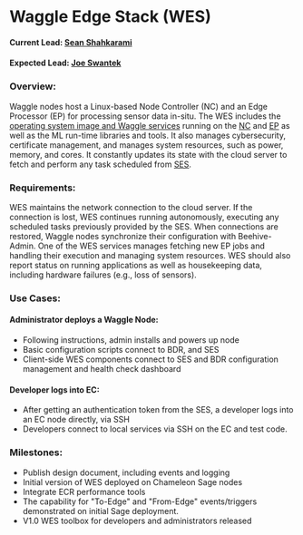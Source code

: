 # Waggle Edge Stack (WES)
#### Current Lead: [Sean Shahkarami](mailto:sshahkarami@uchicago.edu)
#### Expected Lead: [Joe Swantek](mailto:joseph.swantek@northwestern.edu)

### Overview:
Waggle nodes host a Linux-based Node Controller (NC) and an Edge Processor (EP) for processing sensor data in-situ. The WES includes the [operating system image and Waggle services](https://github.com/waggle-sensor/waggle-image-v2) running on the [NC](https://github.com/waggle-sensor/nodecontroller) and [EP](https://github.com/waggle-sensor/edge_processor) as well as the ML run-time libraries and tools. It also manages cybersecurity, certificate management, and manages system resources, such as power, memory, and cores. It constantly updates its state with the cloud server to fetch and perform any task scheduled from [SES](https://github.com/sagecontinuum/ses).

### Requirements:

WES maintains the network connection to the cloud server. If the connection is lost, WES continues running autonomously, executing any scheduled tasks previously provided by the SES.  When connections are restored, Waggle nodes synchronize their configuration with Beehive-Admin. One of the WES services manages fetching new EP jobs and handling their execution and managing system resources. WES should also report status on running applications as well as housekeeping data, including hardware failures (e.g., loss of sensors).

### Use Cases:
#### Administrator deploys a Waggle Node:
* Following instructions, admin installs and powers up node
* Basic configuration scripts connect to BDR, and SES
* Client-side WES components connect to SES and BDR configuration management and health check dashboard
#### Developer logs into EC:
* After getting an authentication token from the SES, a developer logs into an EC node directly, via SSH
* Developers connect to local services via SSH on the EC and test code.
### Milestones:
* Publish design document, including events and logging
* Initial version of WES deployed on Chameleon Sage nodes
* Integrate ECR performance tools
* The capability for "To-Edge" and "From-Edge" events/triggers demonstrated on initial Sage deployment.
* V1.0 WES toolbox for developers and administrators released
